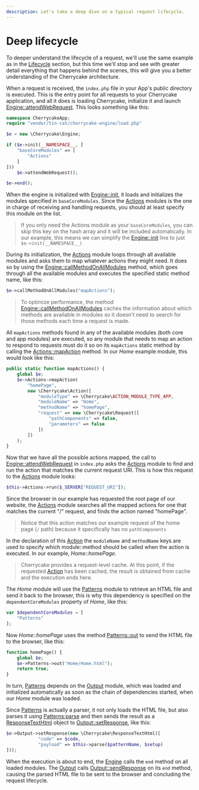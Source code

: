 ```yaml
---
description: Let's take a deep dive on a typical request lifecycle.
---
```


# Deep lifecycle

To deeper understand the lifecycle of a request, we'll use the same example as in the [Lifecycle](./) section, but this time we'll stop and see with greater detail everything that happens behind the scenes, this will give you a better understanding of the Cherrycake architecture.

When a request is received, the `index.php` file in your App's public directory is executed. This is the entry point for all requests to your Cherrycake application, and all it does is loading Cherrycake, initialize it and launch [Engine::attendWebRequest](../../reference/core-classes/engine/#attendwebrequest). This looks something like this:

```php
namespace CherrycakeApp;
require "vendor/tin-cat/cherrycake-engine/load.php"

$e = new \Cherrycake\Engine;

if ($e->init(__NAMESPACE__, [
    "baseCoreModules" => [
        "Actions"
    ]
]))
    $e->attendWebRequest();

$e->end();
```

When the engine is initialized with [Engine::init](../../reference/core-classes/engine/#init-setup), it loads and initializes the modules specified in `baseCoreModules`. Since the [Actions](../../reference/core-modules/actions-1/actions.md) modules is the one in charge of receiving and handling requests, you should at least specify this module on the list.

> If you only need the Actions module as your `baseCoreModules`, you can skip this key on the hash array and it will be included automatically. In our example, this means we can simplify the [Engine::init](../../reference/core-classes/engine/#init-appnamespace-setup) line to just `$e->init(__NAMESPACE__)`

During its initialization, the [Actions](../../reference/core-modules/actions-1/actions.md) module loops through all available modules and asks them to map whatever actions they might need. It does so by using the [Engine::callMethodOnAllModules](../../reference/core-classes/engine/#callmethodonallmodules-methodname) method, which goes through all the available modules and executes the specified static method name, like this:

```php
$e->callMethodOnAllModules("mapActions");
```

> To optimize performance, the method [Engine::callMethodOnAllModules](../../reference/core-classes/engine/#callmethodonallmodules-methodname) caches the information about which methods are available in modules so it doesn't need to search for those methods each time a request is made.

All `mapActions` methods found in any of the available modules \(both core and app modules\) are executed, so any module that needs to map an action to respond to requests must do it so on its `mapActions` static method by calling the [Actions::mapAction](../../reference/core-modules/actions-1/actions.md#mapaction-actionname-action) method. In our _Home_ example module, this would look like this:

```php
public static function mapActions() {
	global $e;
	$e->Actions->mapAction(
		"homePage",
		new \Cherrycake\Action([
			"moduleType" => \Cherrycake\ACTION_MODULE_TYPE_APP,
			"moduleName" => "Home",
			"methodName" => "homePage",
			"request" => new \Cherrycake\Request([
				"pathComponents" => false,
				"parameters" => false
			])
		])
	);
}
```

Now that we have all the possible actions mapped, the call to [Engine::attendWebRequest](../../reference/core-classes/engine/#attendwebrequest) in `index.php` asks the [Actions](../../reference/core-modules/actions-1/actions.md) module to find and run the action that matches the current request URI. This is how this request to the [Actions](../../reference/core-modules/actions-1/actions.md) module looks:

```php
$this->Actions->run($_SERVER["REQUEST_URI"]);
```

Since the browser in our example has requested the root page of our website, the [Actions](../../reference/core-modules/actions-1/actions.md) module searches all the mapped actions for one that matches the current "/" request, and finds the action named "homePage".

> Notice that this action matches our example request of the home page \(`/` path\) because it specifically has no `pathComponents`

In the declaration of this [Action](../../reference/core-classes/action/) the `moduleName` and `methodName` keys are used to specify which module::method should be called when the action is executed. In our example, _Home::homePage._

> Cherrycake provides a request-level cache. At this point, if the requested [Action](../../reference/core-classes/action/) has been cached, the result is obtained from cache and the execution ends here.

The _Home_ module will use the [Patterns](../../reference/core-modules/patterns/) module to retrieve an HTML file and send it back to the browser, this is why this dependency is specified on the `dependentCoreModules` property of _Home_, like this:

```php
var $dependentCoreModules = [
    "Patterns"
];
```

Now _Home::homePage_ uses the method [Patterns::out](../../reference/core-modules/patterns/#out-patternname-setup-code) to send the HTML file to the browser, like this:

```php
function homePage() {
    global $e;
    $e->Patterns->out("Home/Home.html");
    return true;
}
```

In turn, [Patterns](../../reference/core-modules/patterns/) depends on the [Output](../../reference/core-modules/output/) module, which was loaded and initialized automatically as soon as the chain of dependencies started, when our _Home_ module was loaded.

Since [Patterns](../../reference/core-modules/patterns/) is actually a parser, it not only loads the HTML file, but also parses it using [Patterns:parse](../../reference/core-modules/patterns/#parse-patternname-setup) and then sends the result as a [ResponseTextHtml](../../reference/core-classes/response/responsetexthtml.md) object to [Output::setResponse](../../reference/core-modules/output/#setresponse-response), like this:

```php
$e->Output->setResponse(new \Cherrycake\ResponseTextHtml([
			"code" => $code,
			"payload" => $this->parse($patternName, $setup)
]));
```

When the execution is about to end, the [Engine](../../reference/core-classes/engine/) calls the `end` method on all loaded modules. The [Output](../../reference/core-modules/output/)  calls [Output::sendResponse](../../reference/core-modules/output/#sendresponse-response) on its `end` method, causing the parsed HTML file to be sent to the browser and concluding the request lifecycle.

